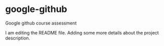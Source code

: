 # google-github
Google github course assessment

I am editing the README file. Adding some more details about the project description.
